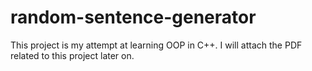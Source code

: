 # random-sentence-generator

This project is my attempt at learning OOP in C++.
I will attach the PDF related to this project later on.
